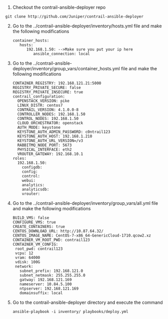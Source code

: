 1. Checkout the contrail-ansible-deployer repo 

  `git clone http://github.com/Juniper/contrail-ansible-deployer`

2. Go to the ../contrail-ansible-deployer/inventory/hosts.yml file and make the following modifications
   ```
   container_hosts:
      hosts:
         192.168.1.50: -->Make sure you put your ip here
            ansible_connection: local
    ```
3. Go to the ../contrail-ansible-deployer/inventory/group_vars/container_hosts.yml file and make the following modifications

   ```
   CONTAINER_REGISTRY: 192.168.121.21:5000
   REGISTRY_PRIVATE_SECURE: false
   REGISTRY_PRIVATE_INSECURE: true
   contrail_configuration:
     OPENSTACK_VERSION: pike
     LINUX_DISTR: centos7
     CONTRAIL_VERSION: 4.1.0.0-8
     CONTROLLER_NODES: 192.168.1.50
     CONTROL_NODES: 192.168.1.50
     CLOUD_ORCHESTRATOR: openstack
     AUTH_MODE: keystone
     KEYSTONE_AUTH_ADMIN_PASSWORD: c0ntrail123
     KEYSTONE_AUTH_HOST: 192.168.1.210
     KEYSTONE_AUTH_URL_VERSION=/v3
     RABBITMQ_NODE_PORT: 5673
     PHYSICAL_INTERFACE: eth2
     VROUTER_GATEWAY: 192.168.10.1
   roles:
     192.168.1.50:
       configdb:
       config:
       control:
       webui:
       analytics:
       analyticsdb:
       vrouter:
   ```
4. Go to the ../contrail-ansible-deployer/inventory/group_vars/all.yml file and make the following modifications
   ```
   BUILD_VMS: false
   CONFIGURE_VMS: true
   CREATE_CONTAINERS: true
   CENTOS_DOWNLOAD_URL: http://10.87.64.32/
   CENTOS_IMAGE_NAME: CentOS-7-x86_64-GenericCloud-1710.qcow2.xz
   CONTAINER_VM_ROOT_PWD: contrail123
   CONTAINER_VM_CONFIG:
    root_pwd: contrail123
    vcpu: 12
    vram: 64000
    vdisk: 100G
    network:
      subnet_prefix: 192.168.121.0
      subnet_netmask: 255.255.255.0
      gatway: 192.168.121.169
      nameserver: 10.84.5.100
      ntpserver: 192.168.121.169
      domainsuffix: local
   ```
5. Go to the  contrail-ansible-deployer directory and execute the command 

   ```
   ansible-playbook -i inventory/ playbooks/deploy.yml
   ```